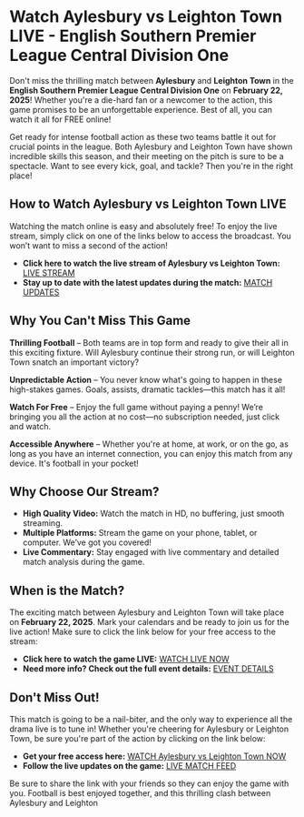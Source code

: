 # Watch Aylesbury vs Leighton Town LIVE - English Southern Premier League Central Division One

Don't miss the thrilling match between **Aylesbury** and **Leighton Town** in the **English Southern Premier League Central Division One** on **February 22, 2025**! Whether you're a die-hard fan or a newcomer to the action, this game promises to be an unforgettable experience. Best of all, you can watch it all for FREE online!

Get ready for intense football action as these two teams battle it out for crucial points in the league. Both Aylesbury and Leighton Town have shown incredible skills this season, and their meeting on the pitch is sure to be a spectacle. Want to see every kick, goal, and tackle? Then you're in the right place!

## How to Watch Aylesbury vs Leighton Town LIVE

Watching the match online is easy and absolutely free! To enjoy the live stream, simply click on one of the links below to access the broadcast. You won’t want to miss a second of the action!

- **Click here to watch the live stream of Aylesbury vs Leighton Town:** [LIVE STREAM](https://tinyurl.com/livestreamfreeo?st=Aylesbury+vs+Leighton+Town&si=gh)
- **Stay up to date with the latest updates during the match:** [MATCH UPDATES](https://tinyurl.com/livestreamfreeo?st=Aylesbury+vs+Leighton+Town&si=gh)

## Why You Can't Miss This Game

**Thrilling Football** – Both teams are in top form and ready to give their all in this exciting fixture. Will Aylesbury continue their strong run, or will Leighton Town snatch an important victory?

**Unpredictable Action** – You never know what's going to happen in these high-stakes games. Goals, assists, dramatic tackles—this match has it all!

**Watch For Free** – Enjoy the full game without paying a penny! We’re bringing you all the action at no cost—no subscription needed, just click and watch.

**Accessible Anywhere** – Whether you're at home, at work, or on the go, as long as you have an internet connection, you can enjoy this match from any device. It's football in your pocket!

## Why Choose Our Stream?

- **High Quality Video:** Watch the match in HD, no buffering, just smooth streaming.
- **Multiple Platforms:** Stream the game on your phone, tablet, or computer. We’ve got you covered!
- **Live Commentary:** Stay engaged with live commentary and detailed match analysis during the game.

## When is the Match?

The exciting match between Aylesbury and Leighton Town will take place on **February 22, 2025**. Mark your calendars and be ready to join us for the live action! Make sure to click the link below for your free access to the stream:

- **Click here to watch the game LIVE:** [WATCH LIVE NOW](https://tinyurl.com/livestreamfreeo?st=Aylesbury+vs+Leighton+Town&si=gh)
- **Need more info? Check out the full event details:** [EVENT DETAILS](https://tinyurl.com/livestreamfreeo?st=Aylesbury+vs+Leighton+Town&si=gh)

## Don't Miss Out!

This match is going to be a nail-biter, and the only way to experience all the drama live is to tune in! Whether you're cheering for Aylesbury or Leighton Town, be sure you're part of the action by clicking on the link below:

- **Get your free access here:** [WATCH Aylesbury vs Leighton Town NOW](https://tinyurl.com/livestreamfreeo?st=Aylesbury+vs+Leighton+Town&si=gh)
- **Follow the live updates on the game:** [LIVE MATCH FEED](https://tinyurl.com/livestreamfreeo?st=Aylesbury+vs+Leighton+Town&si=gh)

Be sure to share the link with your friends so they can enjoy the game with you. Football is best enjoyed together, and this thrilling clash between Aylesbury and Leighton
